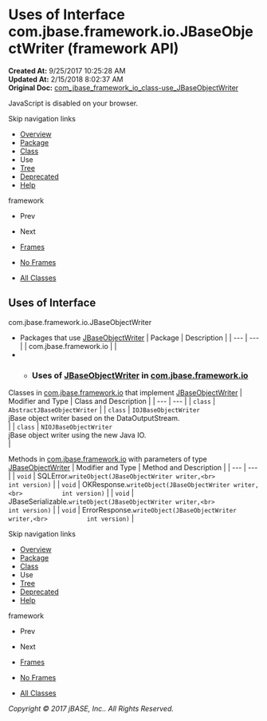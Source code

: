 # Uses of Interface com.jbase.framework.io.JBaseObjectWriter (framework   API)

**Created At:** 9/25/2017 10:25:28 AM  
**Updated At:** 2/15/2018 8:02:37 AM  
**Original Doc:** [com_jbase_framework_io_class-use_JBaseObjectWriter](https://docs.jbase.com/39223-class-use/com_jbase_framework_io_class-use_JBaseObjectWriter)  

<!--<br>    try {<br>        if (location.href.indexOf('is-external=true') == -1) {<br>            parent.document.title="Uses of Interface com.jbase.framework.io.JBaseObjectWriter (framework   API)";<br>        }<br>    }<br>    catch(err) {<br>    }<br>//-->
JavaScript is disabled on your browser.

Skip navigation links

- [Overview](../../../../../overview-summary.html)
- [Package](./../../com.jbase.framework.io-%28framework---api%29)
- [Class](./../../jbaseobjectwriter-%28framework---api%29 "interface in com.jbase.framework.io")
- Use
- [Tree](./../../com.jbase.framework.io-class-hierarchy-%28framework---api%29)
- [Deprecated](../../../../../deprecated-list.html)
- [Help](../../../../../help-doc.html)


framework <br>

- Prev
- Next


- [Frames](./.)
- [No Frames](./.)


- [All Classes](../../../../../allclasses-noframe.html)


<!--<br>  allClassesLink = document.getElementById("allclasses\_navbar\_top");<br>  if(window==top) {<br>    allClassesLink.style.display = "block";<br>  }<br>  else {<br>    allClassesLink.style.display = "none";<br>  }<br>  //-->

## Uses of Interface
com.jbase.framework.io.JBaseObjectWriter

- Packages that use [JBaseObjectWriter](./../../jbaseobjectwriter-%28framework---api%29 "interface in com.jbase.framework.io") | Package | Description |
| --- | --- |
| com.jbase.framework.io |   |
- - ### Uses of [JBaseObjectWriter](./../../jbaseobjectwriter-%28framework---api%29 "interface in com.jbase.framework.io") in [com.jbase.framework.io](./../../com.jbase.framework.io-%28framework---api%29)


Classes in [com.jbase.framework.io](./../../com.jbase.framework.io-%28framework---api%29) that implement [JBaseObjectWriter](./../../jbaseobjectwriter-%28framework---api%29 "interface in com.jbase.framework.io") | Modifier and Type | Class and Description |
| --- | --- |
| `class` | `AbstractJBaseObjectWriter`  |
| `class` | `IOJBaseObjectWriter`<br>jBase object writer based on the DataOutputStream.<br> |
| `class` | `NIOJBaseObjectWriter`<br>jBase object writer using the new Java IO.<br> |



Methods in [com.jbase.framework.io](./../../com.jbase.framework.io-%28framework---api%29) with parameters of type [JBaseObjectWriter](./../../jbaseobjectwriter-%28framework---api%29 "interface in com.jbase.framework.io") | Modifier and Type | Method and Description |
| --- | --- |
| `void` | SQLError.`writeObject(JBaseObjectWriter writer,<br>           int version)`  |
| `void` | OKResponse.`writeObject(JBaseObjectWriter writer,<br>           int version)`  |
| `void` | JBaseSerializable.`writeObject(JBaseObjectWriter writer,<br>           int version)`  |
| `void` | ErrorResponse.`writeObject(JBaseObjectWriter writer,<br>           int version)`  |

Skip navigation links

- [Overview](../../../../../overview-summary.html)
- [Package](./../../com.jbase.framework.io-%28framework---api%29)
- [Class](./../../jbaseobjectwriter-%28framework---api%29 "interface in com.jbase.framework.io")
- Use
- [Tree](./../../com.jbase.framework.io-class-hierarchy-%28framework---api%29)
- [Deprecated](../../../../../deprecated-list.html)
- [Help](../../../../../help-doc.html)


framework <br>

- Prev
- Next


- [Frames](./.)
- [No Frames](./.)


- [All Classes](../../../../../allclasses-noframe.html)


<!--<br>  allClassesLink = document.getElementById("allclasses\_navbar\_bottom");<br>  if(window==top) {<br>    allClassesLink.style.display = "block";<br>  }<br>  else {<br>    allClassesLink.style.display = "none";<br>  }<br>  //-->

*Copyright © 2017 jBASE, Inc.. All Rights Reserved.*
